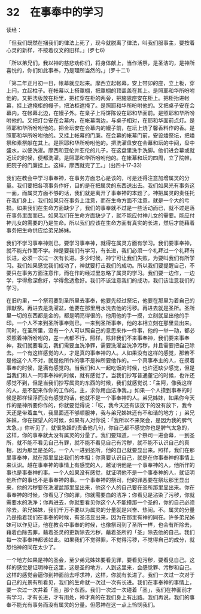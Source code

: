 # 32　在事奉中的学习


读经：

「但我们既然在捆我们的律法上死了，现今就脱离了律法，叫我们服事主，要按着心灵的新样，不按着仪文的旧样。」(罗七6)

「所以弟兄们，我以神的慈悲劝你们，将身体献上，当作活祭，是圣洁的，是神所喜悦的，你们如此事奉，乃是理所当然的。」(罗十二1)

「第二年正月初一日，帐幕就立起来。摩西立起帐幕，安上带卯的座，立上板，穿上闩，立起柱子。在帐幕以上搭罩棚，把罩棚的顶盖盖在其上。是照耶和华所吩咐他的。又把法版放在柜里，把杠穿在柜的两旁，把施恩座安在柜上。把柜抬进帐幕，挂上遮掩柜的幔子，把法柜遮掩了。是照耶和华所吩咐他的。又把桌子安在会幕内，在帐幕北边，在幔子外。在臬子上将饼陈设在耶和华面前。是照耶和华所吩咐他的。又把灯台安在会幕内，在帐幕南边，与桌子相对，在耶和华面前点灯。是照耶和华所吩咐他的。把金坛安在会幕内的幔子前，在坛上烧了馨香料作的香。是照耶和华所吩咐他的。又挂上帐幕的门廉。在会幕的帐幕门前，安设燔祭坛，把燔祭和素祭献在其上。是照耶和华所吩咐他的。把洗濯盘安在会幕和坛的中间，盘中盛水，以便洗濯。摩西和亚伦并亚伦的儿子，在这盘里洗手洗脚。他们进会幕或就近坛的时候，便都洗濯。是照耶和华所吩咐他的。在帐幕和坛的四周，立了院帷，把院子的门廉挂上。这样，摩西就完了工。」(出四十17-33)

我们在教会中学习事奉神，在事务方面忠心是该的，可是还得注意加增属灵的分量。我们要把各项事务作好，目的是在把属灵的东西送出去。我们如果光有事务这一面，而属灵方面不够的话，我们就是离开了事奉神的本题了。神把属灵的责任托在我们身上，我们如果只在事务上注意，而在生命方面不注意，就是一个大的亏损。如果我们在生命方面缺少了，我们的事奉就不过是一些活动而已，就不过是落在事务里面而已。如果我们在生命方面缺少了，就不能应付神儿女的需要。能应付神儿女的需要的乃是生命。所以我们应该在生命方面有真实的长进，然后才能藉着事务把生命供应给弟兄姊妹。

我们不学习事奉神则已，要学习事奉神，就得在属灵方面有学习。我们要事奉神，就不能光作而不学。神是要我们有学习，有长进，我们必须一个礼拜过一个礼拜有长进，必须一次过一次有长进。多少时候，神宁可让我们失败，为要叫我们有所学习。我们如果感觉我们成功了，神就要打击我们的成功。所以我们要提醒自己，不要只在事务方面注意作，而在作的经过里忽略了属灵的学习。我们要一边作，一边学，学得愈深愈好，学得愈透愈好。我们不该注意我们的成功，我们该注意我们的学习。

在旧约里，一个祭司要到圣所里去事奉，他要先经过祭坛，他要在那里为着自己的罪献祭。再进去是洗濯盆，他要在那里用水洗去他的污秽。再进去就是圣所。圣所里一切的东西都是金的，都是明亮得很的，他用他的手一摸，立刻就显出他的手印。一个人不来到圣所事奉则已，一来到圣所事奉，他的本相立刻在那里显出来。同时，在圣所里，没有一个人可以照自己的意思来作一件事，他的一举一动，都必须照着神所吩咐的，差一点都不行。照样，除非我们不来事奉神，我们要来事奉神，我们就要看见，我们需要血洗净罪，需要洗濯盆洗净污秽，并且需要把自己除去。一个有这样感觉的人，才是真的事奉神的人。人如果没有这样的感觉，那若不是他这个人不对，就是他所作的事不是神所要他作的。一个真事奉主的人，在摸着事奉的时候，是满有感觉的。当我们和人一起吃饭的时候，也许还缺少感觉，但是当我们和人一同事奉神的时候，就有感觉了。当我们抄写普通董记的时候，也许还感觉不到，但是当我们抄写属灵的东西的时候，我们就感觉说：「主阿，像我这样的人，是不配来作你的工作的。主，求你用血洁净我。」如果一个人摸到事奉的时候是那样轻浮而没有感觉的话，他就不是一个事奉神的人。弟兄姊妹，如果你今天作的是神所要你作的，你就要觉得说：「哎，我今天还有该放下的没有放下，我今天还是带着血气，我里面还不够顺服神，我与弟兄姊妹还有不和谐的地方；」弟兄姊妹，你在探望人的时候，如果有人对你说：「我所以不来聚会，是因为我的脾气太急，」你听见了，就很急躁的责备他几句，你自己都不感觉你也是脾气太急的，这样，你的事奉就太没有属灵的分量了。我们要知道，一个祭司一进会幕，一到圣所，就不能不看见自己有罪，就不能不看见自己有污秽，就不能不认识自己的真相，因为那里是圣的。一个人一进到圣所，他的自己就要显出来。照样，我们在那里事奉神，就在那里显出我们的本相；你真要认识自己，就是在你事奉神的事情上来认识。越在事奉神的事情上有感觉的人，越证明他是一个事奉神的人，他所作的事也是事奉神的事。一个人如果没有感觉，就证明他不是一个事奉神的人，就证明他所作的事也不是事奉神的事。一个事奉神的祭司，他的罪恶要在祭坛那里显出来，他的污秽要在洗濯盆那里显出来，他这个人的自己要在圣所那里显出来。你在事奉神的时候，你看见了你的罪，你就需要血的洁净；你看见是沾染了污秽，你就需要水的洗净；你再进去，你就要看见你这个人不能摸那一个圣的，你的自己必须除去。弟兄姊妹，我们千万不要以为属灵的分量就是兴奋、热闹。不。属灵的分量乃是指着我们在事奉的时候，有圣洁显出来，因为在那里有神的同在。许多弟兄姊妹可以作见证，他在教会中事奉的时候，也像祭司到了圣所一样，也会有所除去，藉着血除去罪，藉着圣灵的更新除去污秽，藉着圣所的「圣」除去他的自己。我们每一次事奉神都该如此。如果我们不觉得罪，不觉得污秽，不觉得自己的成分，就恐怕神的同在太少了。

一个地方如果是神的圣会，至少弟兄姊妹要看见罪，要看见污秽，要看见自己。这样的感觉是证明神在这里，这是圣的地方，人到这里来，会感觉罪、污秽和自己。这样的感觉会逼你到神面前去呼求神，这样，你就有长进了。我们一次过一次对于自己的光景有所看见，我们的生命就一次过一次有长进。我们在事奉神的事情上，要一次过一次并着「圣」那个东西。我们一次过一次碰着「圣」，我们在神面前才有学习，才有长进，才有用处，神才真的在我们身上有出路。我们再说，我们的事奉不能光有事务而没有属灵的分量。但愿神在这一点上怜悯我们。

